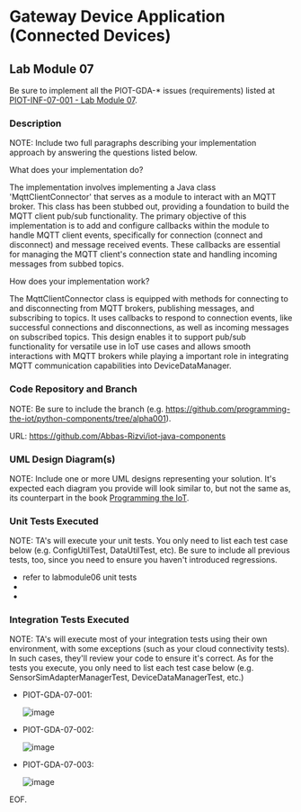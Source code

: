 # Gateway Device Application (Connected Devices)

## Lab Module 07

Be sure to implement all the PIOT-GDA-* issues (requirements) listed at [PIOT-INF-07-001 - Lab Module 07](https://github.com/orgs/programming-the-iot/projects/1#column-10488499).

### Description

NOTE: Include two full paragraphs describing your implementation approach by answering the questions listed below.

What does your implementation do? 

The implementation involves implementing a Java class 'MqttClientConnector' that serves as a module to interact with an MQTT broker. This class has been stubbed out, providing a foundation to build the MQTT client pub/sub
functionality. The primary objective of this implementation is to add and configure callbacks within the module to handle MQTT client events, specifically for connection (connect and disconnect) and 
message received events. These callbacks are essential for managing the MQTT client's connection state and handling incoming messages from subbed topics.

How does your implementation work?

The MqttClientConnector class is equipped with methods for connecting to and disconnecting from MQTT brokers, publishing messages, and subscribing to topics. It uses callbacks to respond to connection events, like 
successful connections and disconnections, as well as incoming messages on subscribed topics. This design enables it to support pub/sub functionality for versatile use in IoT use cases and allows smooth 
interactions with MQTT brokers while playing a important role in integrating MQTT communication capabilities into DeviceDataManager.

### Code Repository and Branch

NOTE: Be sure to include the branch (e.g. https://github.com/programming-the-iot/python-components/tree/alpha001).

URL: https://github.com/Abbas-Rizvi/iot-java-components

### UML Design Diagram(s)

NOTE: Include one or more UML designs representing your solution. It's expected each
diagram you provide will look similar to, but not the same as, its counterpart in the
book [Programming the IoT](https://learning.oreilly.com/library/view/programming-the-internet/9781492081401/).


### Unit Tests Executed

NOTE: TA's will execute your unit tests. You only need to list each test case below
(e.g. ConfigUtilTest, DataUtilTest, etc). Be sure to include all previous tests, too,
since you need to ensure you haven't introduced regressions.

- refer to labmodule06 unit tests
- 
- 

### Integration Tests Executed

NOTE: TA's will execute most of your integration tests using their own environment, with
some exceptions (such as your cloud connectivity tests). In such cases, they'll review
your code to ensure it's correct. As for the tests you execute, you only need to list each
test case below (e.g. SensorSimAdapterManagerTest, DeviceDataManagerTest, etc.)

- PIOT-GDA-07-001:

  ![image](https://github.com/Mohammad0336/IoT_LM_book-exercise-docs/assets/81828400/662c4b8c-54ea-42e4-9d73-54ec3c8221a4)
- PIOT-GDA-07-002:

  ![image](https://github.com/Mohammad0336/IoT_LM_book-exercise-docs/assets/81828400/f1107bfc-57da-401b-abe8-603dc859a8dd)
- PIOT-GDA-07-003:

  ![image](https://github.com/Mohammad0336/IoT_LM_book-exercise-docs/assets/81828400/20b879ff-2dd3-4b01-97e3-86750387931d)

EOF.
